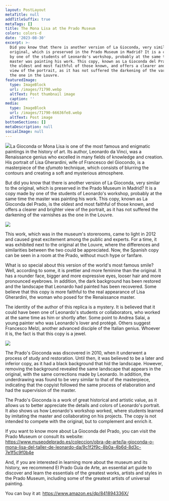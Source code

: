 ```yaml
---
layout: PostLayout
metaTitle: null
addTitleSuffix: true
metaTags: []
title: The Mona Lisa at the Prado Museum
colors: colors-d
date: '2023-08-30'
excerpt: >-
  Did you know that there is another version of La Gioconda, very similar to the
  original, which is preserved in the Prado Museum in Madrid? It is a copy made
  by one of the students of Leonardo's workshop, probably at the same time the
  master was painting his work. This copy, known as La Gioconda del Prado, is
  the oldest and most faithful of those known, and offers a clearer and brighter
  view of the portrait, as it has not suffered the darkening of the varnishes as
  the one in the Louvre.
featuredImage:
  type: ImageBlock
  url: /images/71790.webp
  altText: Post thumbnail image
  caption: ''
media:
  type: ImageBlock
  url: /images/71790-66636fe8.webp
  altText: Post image
bottomSections: []
metaDescription: null
socialImage: null
---
```

![](/images/1659105482.png)La Gioconda or Mona Lisa is one of the most famous and enigmatic paintings in the history of art. Its author, Leonardo da Vinci, was a Renaissance genius who excelled in many fields of knowledge and creation. His portrait of Lisa Gherardini, wife of Francesco del Giocondo, is a masterpiece of the *sfumato* technique, which consists of blurring the contours and creating a soft and mysterious atmosphere.

But did you know that there is another version of La Gioconda, very similar to the original, which is preserved in the Prado Museum in Madrid? It is a copy made by one of the students of Leonardo's workshop, probably at the same time the master was painting his work. This copy, known as La Gioconda del Prado, is the oldest and most faithful of those known, and offers a clearer and brighter view of the portrait, as it has not suffered the darkening of the varnishes as the one in the Louvre.

![](https://www.elimparcial.es/galerias-noticias/galerias/236598/sala-leonardo-prado3.jpg)

This work, which was in the museum's storerooms, came to light in 2012 and caused great excitement among the public and experts. For a time, it was exhibited next to the original at the Louvre, where the differences and similarities between the two could be appreciated. Now, the Spanish copy can be seen in a room at the Prado, without much hype or fanfare.

What is so special about this version of the world's most famous smile? Well, according to some, it is prettier and more feminine than the original. It has a rounder face, bigger and more expressive eyes, looser hair and more pronounced eyebrows. In addition, the dark background has been restored and the landscape that Leonardo had painted has been recovered. Some believe that this copy is more faithful to the real appearance of Lisa Gherardini, the woman who posed for the Renaissance master.

The identity of the author of this replica is a mystery. It is believed that it could have been one of Leonardo's students or collaborators, who worked at the same time as him or shortly after. Some point to Andrea Salai, a young painter who was Leonardo's lover and protégé. Others suggest Francesco Melzi, another advanced disciple of the Italian genius. Whoever it is, the fact is that this copy is a jewel.

![](https://img2.rtve.es/v/1310346?w=1600&preview=1328130723362.jpg)

The Prado's Gioconda was discovered in 2010, when it underwent a process of study and restoration. Until then, it was believed to be a later and inferior copy, as it had a black background that hid the landscape. However, removing the background revealed the same landscape that appears in the original, with the same corrections made by Leonardo. In addition, the underdrawing was found to be very similar to that of the masterpiece, indicating that the copyist followed the same process of elaboration and had the supervision of the master.

The Prado's Gioconda is a work of great historical and artistic value, as it allows us to better appreciate the details and colors of Leonardo's portrait. It also shows us how Leonardo's workshop worked, where students learned by imitating the master and collaborating on his projects. The copy is not intended to compete with the original, but to complement and enrich it.

If you want to know more about La Gioconda del Prado, you can visit the Prado Museum or consult its website: <https://www.museodelprado.es/coleccion/obra-de-arte/la-gioconda-o-mona-lisa-del-taller-de-leonardo-da/9c1f2f9c-8b0a-4b6d-8d3c-7e1f5c9f0b4e>

And, if you are interested in learning more about the museum and its history, we recommend El Prado Guía de Arte, an essential art guide to discover and learn the essentials of the greatest works, artists and styles in the Prado Museum, including some of the greatest artists of universal painting.

You can buy it at: <https://www.amazon.es/dp/841894336X/>

